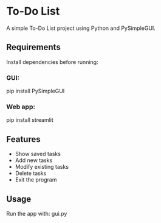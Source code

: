 # To-Do List

A simple To-Do List project using Python and PySimpleGUI.

## Requirements

Install dependencies before running:

### GUI:

pip install PySimpleGUI

### Web app:

pip install streamlit

## Features

- Show saved tasks
- Add new tasks
- Modify existing tasks
- Delete tasks
- Exit the program

## Usage

Run the app with:
gui.py
